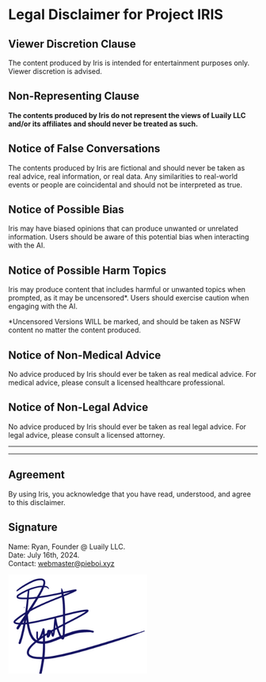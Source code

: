 # Legal Disclaimer for Project IRIS

## Viewer Discretion Clause

The content produced by Iris is intended for entertainment purposes only. Viewer discretion is advised.

## Non-Representing Clause

**The contents produced by Iris do not represent the views of Luaily LLC and/or its affiliates and should never be treated as such.**

## Notice of False Conversations

The contents produced by Iris are fictional and should never be taken as real advice, real information, or real data. Any similarities to real-world events or people are coincidental and should not be interpreted as true.

## Notice of Possible Bias

Iris may have biased opinions that can produce unwanted or unrelated information. Users should be aware of this potential bias when interacting with the AI.

## Notice of Possible Harm Topics

Iris may produce content that includes harmful or unwanted topics when prompted, as it may be uncensored*. Users should exercise caution when engaging with the AI.

*Uncensored Versions WILL be marked, and should be taken as NSFW content no matter the content produced.

## Notice of Non-Medical Advice

No advice produced by Iris should ever be taken as real medical advice. For medical advice, please consult a licensed healthcare professional.

## Notice of Non-Legal Advice

No advice produced by Iris should ever be taken as real legal advice. For legal advice, please consult a licensed attorney.

--------------------------
--------------------------

## Agreement

By using Iris, you acknowledge that you have read, understood, and agree to this disclaimer.

## Signature

Name: Ryan, Founder @ Luaily LLC.  
Date: July 16th, 2024.  
Contact: [webmaster@pieboi.xyz](mailto:webmaster@pieboi.xyz)

<img src="https://github.com/piieboi/project-iris/blob/main/legal/RyanSignature.png" width="280" height="200">
